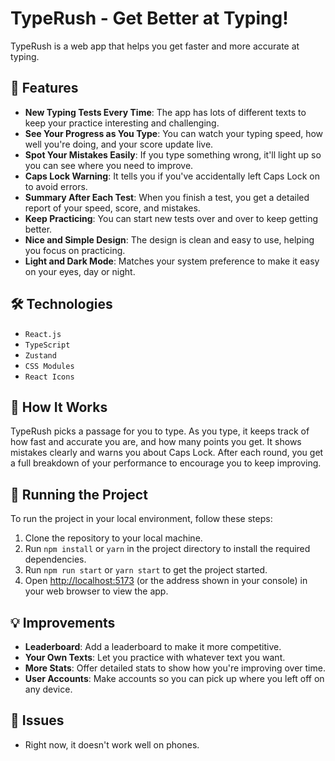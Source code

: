 # TypeRush - Get Better at Typing!
 
TypeRush is a web app that helps you get faster and more accurate at typing.

## 🚀 Features

- **New Typing Tests Every Time**: The app has lots of different texts to keep your practice interesting and challenging.
- **See Your Progress as You Type**: You can watch your typing speed, how well you're doing, and your score update live.
- **Spot Your Mistakes Easily**: If you type something wrong, it'll light up so you can see where you need to improve.
- **Caps Lock Warning**: It tells you if you've accidentally left Caps Lock on to avoid errors.
- **Summary After Each Test**: When you finish a test, you get a detailed report of your speed, score, and mistakes.
- **Keep Practicing**: You can start new tests over and over to keep getting better.
- **Nice and Simple Design**: The design is clean and easy to use, helping you focus on practicing.
- **Light and Dark Mode**: Matches your system preference to make it easy on your eyes, day or night.

## 🛠️ Technologies

- `React.js`
- `TypeScript`
- `Zustand`
- `CSS Modules`
- `React Icons`

## 📝 How It Works

TypeRush picks a passage for you to type. As you type, it keeps track of how fast and accurate you are, and how many points you get. It shows mistakes clearly and warns you about Caps Lock. After each round, you get a full breakdown of your performance to encourage you to keep improving.

## 🚦 Running the Project

To run the project in your local environment, follow these steps:

1. Clone the repository to your local machine.
2. Run `npm install` or `yarn` in the project directory to install the required dependencies.
3. Run `npm run start` or `yarn start` to get the project started.
4. Open [http://localhost:5173](http://localhost:5173) (or the address shown in your console) in your web browser to view the app.

## 💡 Improvements

- **Leaderboard**: Add a leaderboard to make it more competitive.
- **Your Own Texts**: Let you practice with whatever text you want.
- **More Stats**: Offer detailed stats to show how you're improving over time.
- **User Accounts**: Make accounts so you can pick up where you left off on any device.

## 🐞 Issues

- Right now, it doesn't work well on phones.
